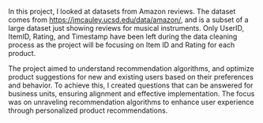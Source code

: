 In this project, I looked at datasets from Amazon reviews. 
The dataset comes from https://jmcauley.ucsd.edu/data/amazon/, and is a subset of a large dataset just showing reviews for musical instruments. 
Only UserID, ItemID, Rating, and Timestamp have been left during the data cleaning process as the project will be focusing on Item ID and Rating for each product.

The project aimed to understand recommendation algorithms, and optimize product suggestions for new and existing users based on their preferences and behavior. 
To achieve this, I created questions that can be answered for business units, ensuring alignment and effective implementation. 
The focus was on unraveling recommendation algorithms to enhance user experience through personalized product recommendations.
